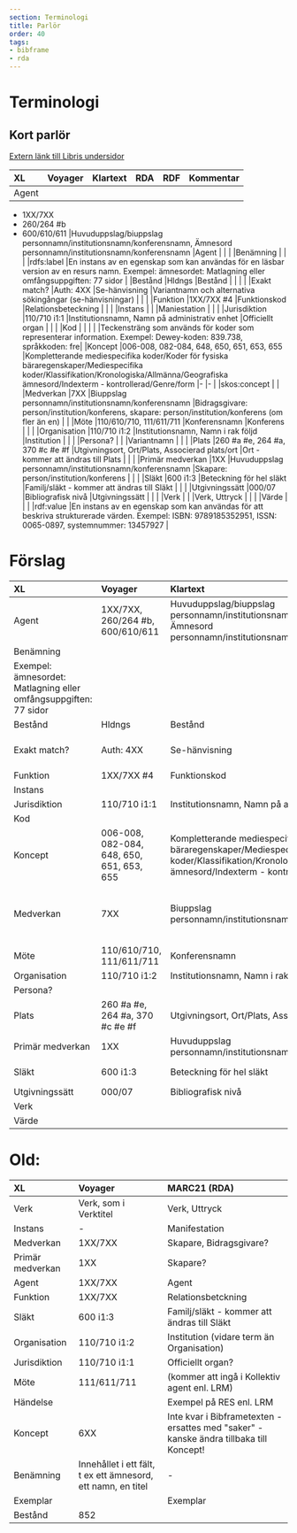 ```yaml
---
section: Terminologi
title: Parlör
order: 40
tags:
- bibframe
- rda
---
```


# Terminologi
## Kort parlör

[Extern länk till Libris undersidor](http://www.kb.se/libris/Om-LIBRIS/Introduktion-till-nya-Libris-och-XL/BIBFRAME-svensk-terminologi/)

|**XL**|**Voyager**|**Klartext**|**RDA**|**RDF**|**Kommentar**|
|:------------- |:------------- |:----- |:----- |:----- |:----- |
|Agent |
* 1XX/7XX
* 260/264 #b
* 600/610/611 |Huvuduppslag/biuppslag personnamn/institutionsnamn/konferensnamn, Ämnesord personnamn/institutionsnamn/konferensnamn |Agent | | |
|Benämning | | | |rdfs:label |En instans av en egenskap som kan användas för en läsbar version av en resurs namn. Exempel: ämnesordet: Matlagning eller omfångsuppgiften: 77 sidor |
|Bestånd |Hldngs |Bestånd | | | |
|Exakt match? |Auth: 4XX |Se-hänvisning |Variantnamn och alternativa sökingångar (se-hänvisningar) | | |
|Funktion |1XX/7XX #4 |Funktionskod |Relationsbeteckning | | |
|Instans | | |Maniestation | | |
|Jurisdiktion |110/710 i1:1 |Institutionsnamn, Namn på administrativ enhet |Officiellt organ | | |
|Kod | | | | |Teckensträng som används för koder som representerar information. Exempel: Dewey-koden: 839.738, språkkoden: fre|
|Koncept |006-008, 082-084, 648, 650, 651, 653, 655 |Kompletterande mediespecifika koder/Koder för fysiska bäraregenskaper/Mediespecifika koder/Klassifikation/Kronologiska/Allmänna/Geografiska ämnesord/Indexterm - kontrollerad/Genre/form |- |- | |skos:concept | |
|Medverkan |7XX |Biuppslag personnamn/institutionsnamn/konferensnamn |Bidragsgivare: person/institution/konferens, skapare: person/institution/konferens (om fler än en) | |
|Möte |110/610/710, 111/611/711 |Konferensnamn |Konferens | | |
|Organisation |110/710 i1:2 |Institutionsnamn, Namn i rak följd |Institution | | |
|Persona? | | |Variantnamn | | |
|Plats |260 #a #e, 264 #a, 370 #c #e #f |Utgivningsort, Ort/Plats, Associerad plats/ort |Ort - kommer att ändras till Plats | | |
|Primär medverkan |1XX |Huvuduppslag personnamn/institutionsnamn/konferensnamn |Skapare: person/institution/konferens | | |
|Släkt |600 i1:3 |Beteckning för hel släkt |Familj/släkt - kommer att ändras till Släkt | | |
|Utgivningssätt |000/07 |Bibliografisk nivå |Utgivningssätt | | |
|Verk | | |Verk, Uttryck | | |
|Värde | | | |rdf:value |En instans av en egenskap som kan användas för att beskriva strukturerade värden. Exempel: ISBN: 9789185352951, ISSN: 0065-0897, systemnummer: 13457927 |

# Förslag 

|**XL**|**Voyager**|**Klartext**|**Exporterad MARC21**|
|:------------- |:------------- |:----- |:----- |
|Agent |1XX/7XX, 260/264 #b, 600/610/611 |Huvuduppslag/biuppslag personnamn/institutionsnamn/konferensnamn, Ämnesord personnamn/institutionsnamn/konferensnamn |Agent |
|Benämning | | |rdfs:label |En instans av en egenskap som kan användas för en läsbar version av en resurs namn.
Exempel: ämnesordet: Matlagning eller omfångsuppgiften: 77 sidor |
|Bestånd |Hldngs |Bestånd | |
|Exakt match? |Auth: 4XX |Se-hänvisning |Variantnamn och alternativa sökingångar (se-hänvisningar) | 
|Funktion |1XX/7XX #4 |Funktionskod |Relationsbeteckning | 
|Instans | | |Maniestation | 
|Jurisdiktion |110/710 i1:1 |Institutionsnamn, Namn på administrativ enhet |Officiellt organ | 
|Kod | | | | |Teckensträng som används för koder som representerar information. Exempel: Dewey-koden: 839.738, språkkoden: fre|
|Koncept |006-008, 082-084, 648, 650, 651, 653, 655 |Kompletterande mediespecifika koder/Koder för fysiska bäraregenskaper/Mediespecifika koder/Klassifikation/Kronologiska/Allmänna/Geografiska ämnesord/Indexterm - kontrollerad/Genre/form | | | 
|Medverkan |7XX |Biuppslag personnamn/institutionsnamn/konferensnamn |Bidragsgivare: person/institution/konferens, skapare: person/institution/konferens (om fler än en) | |
|Möte |110/610/710, 111/611/711 |Konferensnamn |Konferens | 
|Organisation |110/710 i1:2 |Institutionsnamn, Namn i rak följd |Institution | 
|Persona? | | |Variantnamn | 
|Plats |260 #a #e, 264 #a, 370 #c #e #f |Utgivningsort, Ort/Plats, Associerad plats/ort |Ort - kommer att ändras till Plats |
|Primär medverkan |1XX |Huvuduppslag personnamn/institutionsnamn/konferensnamn |Skapare: person/institution/konferens | 
|Släkt |600 i1:3 |Beteckning för hel släkt |Familj/släkt - kommer att ändras till Släkt | 
|Utgivningssätt |000/07 |Bibliografisk nivå |Utgivningssätt |
|Verk | | |Verk, Uttryck |
|Värde | | | 
# Old:

|**XL**|**Voyager**|**MARC21 (RDA)**|
|:------------- |:------------- |:----- |
|Verk |Verk, som i Verktitel |Verk, Uttryck |
|Instans |- |Manifestation |
|Medverkan |1XX/7XX | Skapare, Bidragsgivare? |
|Primär medverkan |1XX |Skapare? |
|Agent |1XX/7XX |Agent |
|Funktion |1XX/7XX |Relationsbetckning |
|Släkt |600 i1:3 |Familj/släkt - kommer att ändras till Släkt |
|Organisation |110/710 i1:2 |Institution (vidare term än Organisation) |
|Jurisdiktion |110/710 i1:1 |Officiellt organ? |
|Möte |111/611/711 |(kommer att ingå i Kollektiv agent enl. LRM) |
|Händelse | |Exempel på RES enl. LRM |
|Koncept |6XX |Inte kvar i Bibframetexten - ersattes med "saker" - kanske ändra tillbaka till Koncept! |
|Benämning |Innehållet i ett fält, t ex ett ämnesord, ett namn, en titel |- |
|Exemplar | |Exemplar |
|Bestånd |852 | | 

